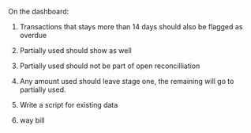 On the dashboard:

 1. Transactions that stays more than 14 days should also be flagged as overdue

 2. Partially used should show as well

 3. Partially used should not be part of open reconcilliation

 4. Any amount used should leave stage one, the remaining will go to partially used.

 5. Write a script for existing data

 
 6. way bill
 